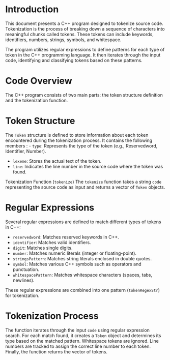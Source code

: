 # Introduction
 This document presents a C++ program designed to tokenize source code. Tokenization is the process of breaking down a sequence of characters into meaningful chunks called tokens. These tokens can include keywords, identifiers, numbers, strings, symbols, and whitespace. 

The program utilizes regular expressions to define patterns for each type of token in the C++ programming language. It then iterates through the input code, identifying and classifying tokens based on these patterns.

 # Code Overview 
The C++ program consists of two main parts: the token structure definition and the tokenization function. 

# Token Structure 
The `Token` structure is defined to store information about each token encountered during the tokenization process. It contains the following members
: - `type`: Represents the type of the token (e.g., Reservedword, Identifier, Number).
 - `lexeme`: Stores the actual text of the token.
 - `line`: Indicates the line number in the source code where the token was found. 

Tokenization Function (`tokenize`) The `tokenize` function takes a string `code` representing the source code as input and returns a vector of `Token` objects.

 # Regular Expressions 
Several regular expressions are defined to match different types of tokens in C++:
 - `reservedword`: Matches reserved keywords in C++.
 - `identifier`: Matches valid identifiers.
 - `digit`: Matches single digits.
 - `number`: Matches numeric literals (integer or floating-point). 
- `stringsPattern`: Matches string literals enclosed in double quotes.
 - `symbol`: Matches various C++ symbols such as operators and punctuation. 
- `whitespacePattern`: Matches whitespace characters (spaces, tabs, newlines). 

These regular expressions are combined into one pattern (`tokenRegexStr`) for tokenization. 

# Tokenization Process

 The function iterates through the input `code` using regular expression search. For each match found, it creates a `Token` object and determines its type based on the matched pattern. Whitespace tokens are ignored. Line numbers are tracked to assign the correct line number to each token. Finally, the function returns the vector of tokens.

